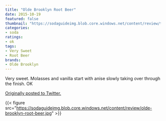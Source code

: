 ```yaml
---
title: "Olde Brooklyn Root Beer"
date: 2015-10-19
featured: false
thumbnail: "https://sodaguideimg.blob.core.windows.net/content/review/thumbs/olde-brooklyn-root-beer.jpg"
categories:
- soda
ratings:
- ok
tags:
- Very Sweet
- Root Beer
brands:
- Olde Brooklyn
---
```


Very sweet. Molasses and vanilla start with anise slowly taking over through the finish. OK

[Originally posted to Twitter.](https://twitter.com/Cavorter/status/656163589762387968)

{{< figure src="https://sodaguideimg.blob.core.windows.net/content/review/olde-brooklyn-root-beer.jpg" >}}
